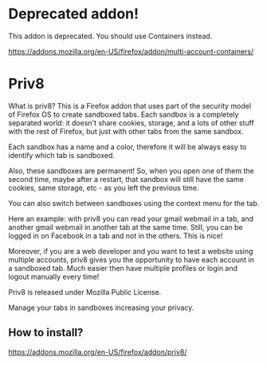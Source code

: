 Deprecated addon!
=================

This addon is deprecated. You should use Containers instead.

https://addons.mozilla.org/en-US/firefox/addon/multi-account-containers/

Priv8
=====

What is priv8? This is a Firefox addon that uses part of the security model of
Firefox OS to create sandboxed tabs. Each sandbox is a completely separated
world: it doesn't share cookies, storage, and a lots of other stuff with the
rest of Firefox, but just with other tabs from the same sandbox.

Each sandbox has a name and a color, therefore it will be always easy to
identify which tab is sandboxed.

Also, these sandboxes are permanent! So, when you open one of them the second
time, maybe after a restart, that sandbox will still have the same cookies,
same storage, etc - as you left the previous time.

You can also switch between sandboxes using the context menu for the tab.

Here an example: with priv8 you can read your gmail webmail in a tab, and
another gmail webmail in another tab at the same time. Still, you can be logged
in on Facebook in a tab and not in the others. This is nice!

Moreover, if you are a web developer and you want to test a website using
multiple accounts, priv8 gives you the opportunity to have each account in a
sandboxed tab. Much easier then have multiple profiles or login and logout
manually every time!

Priv8 is released under Mozilla Public License.

Manage your tabs in sandboxes increasing your privacy.

How to install?
---------------

https://addons.mozilla.org/en-US/firefox/addon/priv8/
